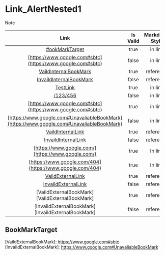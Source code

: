 # Link_AlertNested1

> [!NOTE] 
> | Link | Is Vaild | Markdown Style | Is Bookmark | Domain |
> |:----:|:--------:|:--------------:|:-----------:|:-----------:|
> | [#ookMarkTarget](#BookMarkTarget) | true | in line | true | Internal |
> | [https://www.google.com#sbtc](https://www.google.com#sbtc) | false | in line | true | Internal |
> | [VaildInternalBookMark][VaildInternalBookMark] | true | reference | true | Internal |
> | [InvaildInternalBookMark][InvaildInternalBookMark] | false | reference | true | Internal |
> | [TestLink](Link_AlertNested.md) | true | in line | false | Internal |
> | [/123/456](/123/456) | false | in line | false | Internal |
> | [https://www.google.com#sbtc](https://www.google.com#sbtc) | true | in line | true | External |
> | [https://www.google.com#UnavaliableBookMark](https://www.google.com#UnavaliableBookMark) | false | in line | true | External |
> | [VaildInternalLink][VaildInternalLink] | true | reference | false | Internal |
> | [InvaildInternalLink][InvaildInternalLink] | false | reference | false | Internal |
> | [https://www.google.com/](https://www.google.com/) | true | In line | false | External |
> | [https://www.google.com/404](https://www.google.com/404) | true | In line | false | External 
> | [VaildExternalLink][VaildExternalLink] | true | reference | false | External |
> | [InvaildExternalLink][InvaildExternalLink] | false | reference | false | External |
> | [VaildExternalBookMark][VaildExternalBookMark] | true | reference | true | External |
> | [InvaildExternalBookMark][InvaildExternalBookMark] | false | reference | true | External |  

## BookMarkTarget

[VaildInternalLink]: Link_AlertNested.md 
[InvaildInternalLink]: /123/456.md  
[VaildExternalLink]: https://www.google.com/  
[InvaildExternalLink]: https://www.google.com/404
[VaildInternalBookMark]: #BookMarkTarget
[InvaildInternalBookMark]: #UnavaliableBookMark 

[VaildExternalBookMark]: https://www.google.com#sbtc  <br />
[InvaildExternalBookMark]: https://www.google.com#UnavaliableBookMark   <br />
